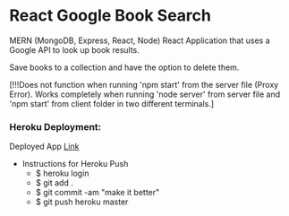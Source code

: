 # React Google Book Search
MERN (MongoDB, Express, React, Node) React Application that uses a Google API to look up book results.

Save books to a collection and have the option to delete them.

[!!!Does not function when running 'npm start' from the server file (Proxy Error). Works completely when running 'node server' from server file and 'npm start' from  client folder in two different terminals.]

### Heroku Deployment:
Deployed App [Link](https://infinite-bastion-73918.herokuapp.com/)
* Instructions for Heroku Push
    - $ heroku login
    - $ git add .
    - $ git commit -am "make it better"
    - $ git push heroku master